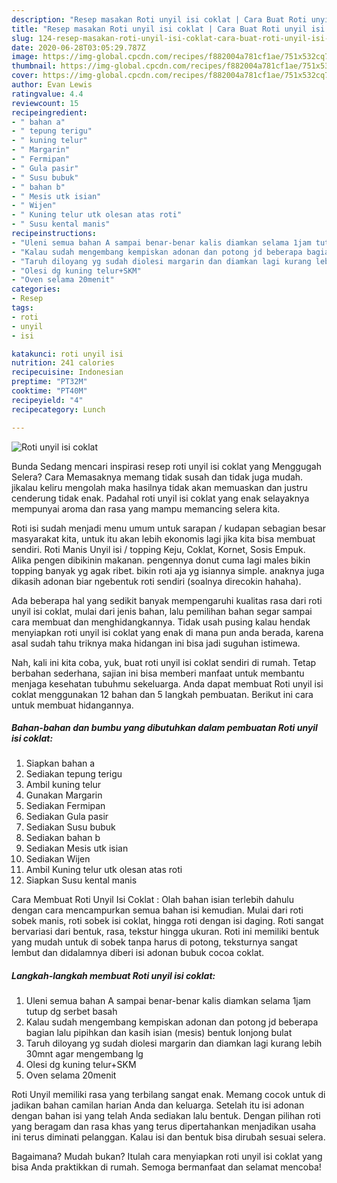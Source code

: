 ```yaml
---
description: "Resep masakan Roti unyil isi coklat | Cara Buat Roti unyil isi coklat Yang Menggugah Selera"
title: "Resep masakan Roti unyil isi coklat | Cara Buat Roti unyil isi coklat Yang Menggugah Selera"
slug: 124-resep-masakan-roti-unyil-isi-coklat-cara-buat-roti-unyil-isi-coklat-yang-menggugah-selera
date: 2020-06-28T03:05:29.787Z
image: https://img-global.cpcdn.com/recipes/f882004a781cf1ae/751x532cq70/roti-unyil-isi-coklat-foto-resep-utama.jpg
thumbnail: https://img-global.cpcdn.com/recipes/f882004a781cf1ae/751x532cq70/roti-unyil-isi-coklat-foto-resep-utama.jpg
cover: https://img-global.cpcdn.com/recipes/f882004a781cf1ae/751x532cq70/roti-unyil-isi-coklat-foto-resep-utama.jpg
author: Evan Lewis
ratingvalue: 4.4
reviewcount: 15
recipeingredient:
- " bahan a"
- " tepung terigu"
- " kuning telur"
- " Margarin"
- " Fermipan"
- " Gula pasir"
- " Susu bubuk"
- " bahan b"
- " Mesis utk isian"
- " Wijen"
- " Kuning telur utk olesan atas roti"
- " Susu kental manis"
recipeinstructions:
- "Uleni semua bahan A sampai benar-benar kalis diamkan selama 1jam tutup dg serbet basah"
- "Kalau sudah mengembang kempiskan adonan dan potong jd beberapa bagian lalu pipihkan dan kasih isian (mesis) bentuk lonjong bulat"
- "Taruh diloyang yg sudah diolesi margarin dan diamkan lagi kurang lebih 30mnt agar mengembang lg"
- "Olesi dg kuning telur+SKM"
- "Oven selama 20menit"
categories:
- Resep
tags:
- roti
- unyil
- isi

katakunci: roti unyil isi 
nutrition: 241 calories
recipecuisine: Indonesian
preptime: "PT32M"
cooktime: "PT40M"
recipeyield: "4"
recipecategory: Lunch

---
```



![Roti unyil isi coklat](https://img-global.cpcdn.com/recipes/f882004a781cf1ae/751x532cq70/roti-unyil-isi-coklat-foto-resep-utama.jpg)

Bunda Sedang mencari inspirasi resep roti unyil isi coklat yang Menggugah Selera? Cara Memasaknya memang tidak susah dan tidak juga mudah. jikalau keliru mengolah maka hasilnya tidak akan memuaskan dan justru cenderung tidak enak. Padahal roti unyil isi coklat yang enak selayaknya mempunyai aroma dan rasa yang mampu memancing selera kita.

Roti isi sudah menjadi menu umum untuk sarapan / kudapan sebagian besar masyarakat kita, untuk itu akan lebih ekonomis lagi jika kita bisa membuat sendiri. Roti Manis Unyil isi / topping Keju, Coklat, Kornet, Sosis Empuk. Alika pengen dibikinin makanan. pengennya donut cuma lagi males bikin topping banyak yg agak ribet. bikin roti aja yg isiannya simple. anaknya juga dikasih adonan biar ngebentuk roti sendiri (soalnya direcokin hahaha).

Ada beberapa hal yang sedikit banyak mempengaruhi kualitas rasa dari roti unyil isi coklat, mulai dari jenis bahan, lalu pemilihan bahan segar sampai cara membuat dan menghidangkannya. Tidak usah pusing kalau hendak menyiapkan roti unyil isi coklat yang enak di mana pun anda berada, karena asal sudah tahu triknya maka hidangan ini bisa jadi suguhan istimewa.


Nah, kali ini kita coba, yuk, buat roti unyil isi coklat sendiri di rumah. Tetap berbahan sederhana, sajian ini bisa memberi manfaat untuk membantu menjaga kesehatan tubuhmu sekeluarga. Anda dapat membuat Roti unyil isi coklat menggunakan 12 bahan dan 5 langkah pembuatan. Berikut ini cara untuk membuat hidangannya.

<!--inarticleads1-->

##### Bahan-bahan dan bumbu yang dibutuhkan dalam pembuatan Roti unyil isi coklat:

1. Siapkan  bahan a
1. Sediakan  tepung terigu
1. Ambil  kuning telur
1. Gunakan  Margarin
1. Sediakan  Fermipan
1. Sediakan  Gula pasir
1. Sediakan  Susu bubuk
1. Sediakan  bahan b
1. Sediakan  Mesis utk isian
1. Sediakan  Wijen
1. Ambil  Kuning telur utk olesan atas roti
1. Siapkan  Susu kental manis


Cara Membuat Roti Unyil Isi Coklat : Olah bahan isian terlebih dahulu dengan cara mencampurkan semua bahan isi kemudian. Mulai dari roti sobek manis, roti sobek isi coklat, hingga roti dengan isi daging. Roti sangat bervariasi dari bentuk, rasa, tekstur hingga ukuran. Roti ini memiliki bentuk yang mudah untuk di sobek tanpa harus di potong, teksturnya sangat lembut dan didalamnya diberi isi adonan bubuk cocoa coklat. 

<!--inarticleads2-->

##### Langkah-langkah membuat Roti unyil isi coklat:

1. Uleni semua bahan A sampai benar-benar kalis diamkan selama 1jam tutup dg serbet basah
1. Kalau sudah mengembang kempiskan adonan dan potong jd beberapa bagian lalu pipihkan dan kasih isian (mesis) bentuk lonjong bulat
1. Taruh diloyang yg sudah diolesi margarin dan diamkan lagi kurang lebih 30mnt agar mengembang lg
1. Olesi dg kuning telur+SKM
1. Oven selama 20menit


Roti Unyil memiliki rasa yang terbilang sangat enak. Memang cocok untuk di jadikan bahan camilan harian Anda dan keluarga. Setelah itu isi adonan dengan bahan isi yang telah Anda sediakan lalu bentuk. Dengan pilihan roti yang beragam dan rasa khas yang terus dipertahankan menjadikan usaha ini terus diminati pelanggan. Kalau isi dan bentuk bisa dirubah sesuai selera. 

Bagaimana? Mudah bukan? Itulah cara menyiapkan roti unyil isi coklat yang bisa Anda praktikkan di rumah. Semoga bermanfaat dan selamat mencoba!
